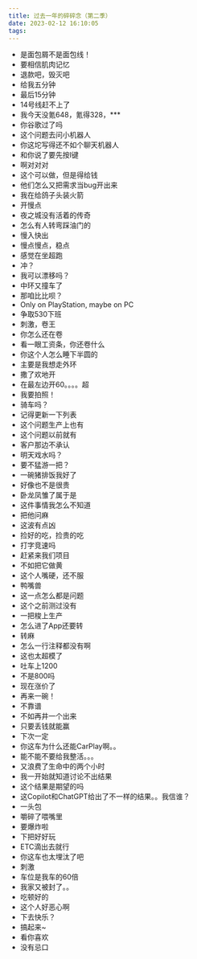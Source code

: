 ```yaml
---
title: 过去一年的碎碎念（第二季）
date: 2023-02-12 16:10:05
tags:
---
```


- 是面包屑不是面包线！
- 要相信肌肉记忆
- 退款吧，毁灭吧
- 给我五分钟
- 最后15分钟
- 14号线赶不上了
- 我今天没氪648，氪得328，***
- 你谷歌过了吗
- 这个问题去问小机器人
- 你这坨写得还不如个聊天机器人
- 和你说了要先按I键
- 啊对对对
- 这个可以做，但是得给钱
- 他们怎么又把需求当bug开出来
- 我在给鸽子头装火箭
- 开慢点
- 夜之城没有活着的传奇
- 怎么有人转弯踩油门的
- 慢入快出
- 慢点慢点，稳点
- 感觉在坐超跑
- 冲？
- 我可以漂移吗？
- 中环又撞车了
- 那咱比比呗？
- Only on PlayStation, maybe on PC
- 争取530下班
- 刺激，卷王
- 你怎么还在卷
- 看一眼工资条，你还卷什么
- 你这个人怎么睡下半圆的
- 主要是我想走外环
- 撒了欢地开
- 在最左边开60。。。。超
- 我要拍照！
- 骑车吗？
- 记得更新一下列表
- 这个问题生产上也有
- 这个问题以前就有
- 客户那边不承认
- 明天戏水吗？
- 要不猛游一把？
- 一碗猪排饭我好了
- 好像也不是很贵
- 卧龙凤雏了属于是
- 这件事情我怎么不知道
- 把他问麻
- 这波有点凶
- 捡好的吃，捡贵的吃
- 打字竞速吗
- 赶紧来我们项目
- 不如把它做黄
- 这个人嘴硬，还不服
- 鸭嘴兽
- 这一点怎么都是问题
- 这个之前测过没有
- 一把梭上生产
- 怎么进了App还要转
- 转麻
- 怎么一行注释都没有啊
- 这也太超模了
- 吐车上1200
- 不是800吗
- 现在涨价了
- 再来一碗！
- 不靠谱
- 不如再井一个出来
- 只要丢钱就能赢
- 下次一定
- 你这车为什么还能CarPlay啊。。
- 能不能不要给我整活。。。
- 又浪费了生命中的两个小时
- 我一开始就知道讨论不出结果
- 这个结果是期望的吗
- 这Copilot和ChatGPT给出了不一样的结果。。我信谁？
- 一头包
- 嚼碎了喂嘴里
- 要爆炸啦
- 下把好好玩
- ETC滴出去就行
- 你这车也太埋汰了吧
- 刺激
- 车位是我车的60倍
- 我家又被封了。。
- 吃顿好的
- 这个人好恶心啊
- 下去快乐？
- 搞起来~
- 看你喜欢
- 没有忌口
  
